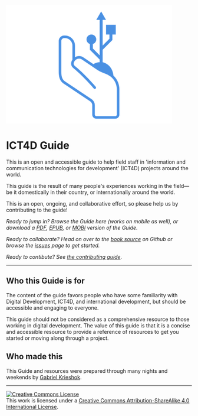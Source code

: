 ![ICT4D Field Guide logo](/images/logo.png)

# ICT4D Guide

This is an open and accessible guide to help field staff in 'information and communication technologies for development' \(ICT4D\) projects around the world.

This guide is the result of many people's experiences working in the field—be it domestically in their country, or internationally around the world.

This is an open, ongoing, and collaborative effort, so please help us by contributing to the guide!

*Ready to jump in? Browse the Guide here (works on mobile as well), or download a [PDF](https://www.gitbook.com/download/pdf/book/gabrielkrieshok/ict4d-guide), [EPUB](https://www.gitbook.com/download/epub/book/gabrielkrieshok/ict4d-guide), or [MOBI](https://www.gitbook.com/download/mobi/book/gabrielkrieshok/ict4d-guide) version of the Guide.*

*Ready to collaborate? Head on over to the [book source](https://github.com/gabrielkrieshok/ict4d-guide) on Github or browse the [issues](https://github.com/gabrielkrieshok/ict4d-guide/issues) page to get started.*

*Ready to contibute? See [the contributing guide](about/contributing.md).*



___



## Who this Guide is for

The content of the guide favors people who have some familiarity with Digital Development, ICT4D, and international development, but should be accessible and engaging to everyone.

This guide should not be considered as a comprehensive resource to those working in digital development. The value of this guide is that it is a concise and accessible resource to provide a reference of resources to get you started or moving along through a project.



## Who made this

This Guide and resources were prepared through many nights and weekends by [Gabriel Krieshok](https://gabrielkrieshok.com).

***

<a rel="license" href="http://creativecommons.org/licenses/by-sa/4.0/"><img alt="Creative Commons License" style="border-width:0" src="https://i.creativecommons.org/l/by-sa/4.0/88x31.png" /></a><br />This work is licensed under a <a rel="license" href="http://creativecommons.org/licenses/by-sa/4.0/">Creative Commons Attribution-ShareAlike 4.0 International License</a>.
